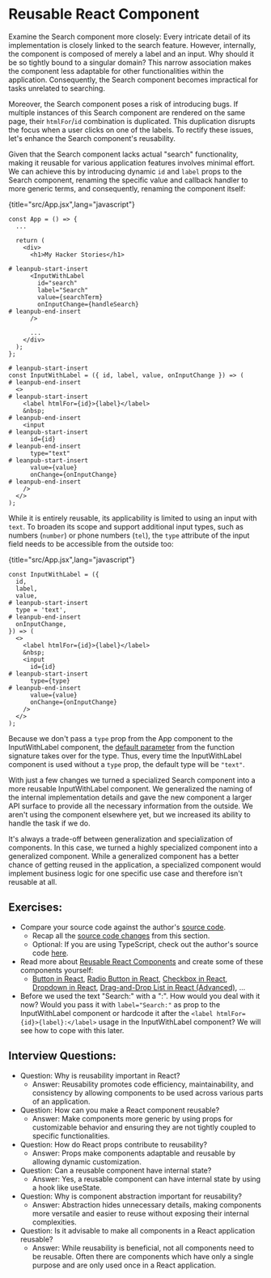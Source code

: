 # Reusable React Component

Examine the Search component more closely: Every intricate detail of its implementation is closely linked to the search feature. However, internally, the component is composed of merely a label and an input. Why should it be so tightly bound to a singular domain? This narrow association makes the component less adaptable for other functionalities within the application. Consequently, the Search component becomes impractical for tasks unrelated to searching.

Moreover, the Search component poses a risk of introducing bugs. If multiple instances of this Search component are rendered on the same page, their `htmlFor`/`id` combination is duplicated. This duplication disrupts the focus when a user clicks on one of the labels. To rectify these issues, let's enhance the Search component's reusability.

Given that the Search component lacks actual "search" functionality, making it reusable for various application features involves minimal effort. We can achieve this by introducing dynamic `id` and `label` props to the Search component, renaming the specific value and callback handler to more generic terms, and consequently, renaming the component itself:

{title="src/App.jsx",lang="javascript"}
~~~~~~~
const App = () => {
  ...

  return (
    <div>
      <h1>My Hacker Stories</h1>

# leanpub-start-insert
      <InputWithLabel
        id="search"
        label="Search"
        value={searchTerm}
        onInputChange={handleSearch}
# leanpub-end-insert
      />

      ...
    </div>
  );
};

# leanpub-start-insert
const InputWithLabel = ({ id, label, value, onInputChange }) => (
# leanpub-end-insert
  <>
# leanpub-start-insert
    <label htmlFor={id}>{label}</label>
    &nbsp;
# leanpub-end-insert
    <input
# leanpub-start-insert
      id={id}
# leanpub-end-insert
      type="text"
# leanpub-start-insert
      value={value}
      onChange={onInputChange}
# leanpub-end-insert
    />
  </>
);
~~~~~~~

While it is entirely reusable, its applicability is limited to using an input with `text`. To broaden its scope and support additional input types, such as numbers (`number`) or phone numbers (`tel`), the `type` attribute of the input field needs to be accessible from the outside too:

{title="src/App.jsx",lang="javascript"}
~~~~~~~
const InputWithLabel = ({
  id,
  label,
  value,
# leanpub-start-insert
  type = 'text',
# leanpub-end-insert
  onInputChange,
}) => (
  <>
    <label htmlFor={id}>{label}</label>
    &nbsp;
    <input
      id={id}
# leanpub-start-insert
      type={type}
# leanpub-end-insert
      value={value}
      onChange={onInputChange}
    />
  </>
);
~~~~~~~

Because we don't pass a `type` prop from the App component to the InputWithLabel component, the [default parameter](https://mzl.la/3aUefkN) from the function signature takes over for the type. Thus, every time the InputWithLabel component is used without a `type` prop, the default type will be `"text"`.

With just a few changes we turned a specialized Search component into a more reusable InputWithLabel component. We generalized the naming of the internal implementation details and gave the new component a larger API surface to provide all the necessary information from the outside. We aren't using the component elsewhere yet, but we increased its ability to handle the task if we do.

It's always a trade-off between generalization and specialization of components. In this case, we turned a highly specialized component into a generalized component. While a generalized component has a better chance of getting reused in the application, a specialized component would implement business logic for one specific use case and therefore isn't reusable at all.

## Exercises:

* Compare your source code against the author's [source code](https://tinyurl.com/2y5xk95h).
  * Recap all the [source code changes](https://tinyurl.com/5n6zzbys) from this section.
  * Optional: If you are using TypeScript, check out the author's source code [here](https://bit.ly/3Oun6hn).
* Read more about [Reusable React Components](https://www.robinwieruch.de/react-reusable-components/) and create some of these components yourself:
  * [Button in React](https://www.robinwieruch.de/react-button/), [Radio Button in React](https://www.robinwieruch.de/react-radio-button/), [Checkbox in React](https://www.robinwieruch.de/react-checkbox/), [Dropdown in React](https://www.robinwieruch.de/react-dropdown/), [Drag-and-Drop List in React (Advanced)](https://www.robinwieruch.de/react-drag-and-drop/), ...
* Before we used the text "Search:" with a ":". How would you deal with it now? Would you pass it with `label="Search:"` as prop to the InputWithLabel component or hardcode it after the `<label htmlFor={id}>{label}:</label>` usage in the InputWithLabel component? We will see how to cope with this later.

## Interview Questions:

* Question: Why is reusability important in React?
  * Answer: Reusability promotes code efficiency, maintainability, and consistency by allowing components to be used across various parts of an application.
* Question: How can you make a React component reusable?
  * Answer: Make components more generic by using props for customizable behavior and ensuring they are not tightly coupled to specific functionalities.
* Question: How do React props contribute to reusability?
  * Answer: Props make components adaptable and reusable by allowing dynamic customization.
* Question: Can a reusable component have internal state?
  * Answer: Yes, a reusable component can have internal state by using a hook like useState.
* Question: Why is component abstraction important for reusability?
  * Answer: Abstraction hides unnecessary details, making components more versatile and easier to reuse without exposing their internal complexities.
* Question: Is it advisable to make all components in a React application reusable?
  * Answer: While reusability is beneficial, not all components need to be reusable. Often there are components which have only a single purpose and are only used once in a React application.